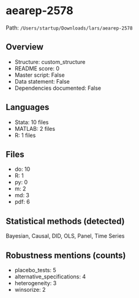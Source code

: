 # aearep-2578

Path: `/Users/startup/Downloads/lars/aearep-2578`

## Overview
- Structure: custom_structure
- README score: 0
- Master script: False
- Data statement: False
- Dependencies documented: False

## Languages
- Stata: 10 files
- MATLAB: 2 files
- R: 1 files

## Files
- do: 10
- R: 1
- py: 0
- m: 2
- md: 3
- pdf: 6

## Statistical methods (detected)
Bayesian, Causal, DID, OLS, Panel, Time Series

## Robustness mentions (counts)
- placebo_tests: 5
- alternative_specifications: 4
- heterogeneity: 3
- winsorize: 2